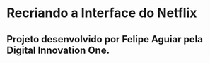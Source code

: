 # Recriando a Interface do Netflix
## Projeto desenvolvido por Felipe Aguiar pela Digital Innovation One.